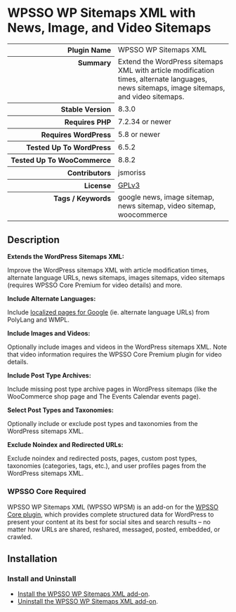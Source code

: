 <h1>WPSSO WP Sitemaps XML with News, Image, and Video Sitemaps</h1>

<table>
<tr><th align="right" valign="top" nowrap>Plugin Name</th><td>WPSSO WP Sitemaps XML</td></tr>
<tr><th align="right" valign="top" nowrap>Summary</th><td>Extend the WordPress sitemaps XML with article modification times, alternate languages, news sitemaps, image sitemaps, and video sitemaps.</td></tr>
<tr><th align="right" valign="top" nowrap>Stable Version</th><td>8.3.0</td></tr>
<tr><th align="right" valign="top" nowrap>Requires PHP</th><td>7.2.34 or newer</td></tr>
<tr><th align="right" valign="top" nowrap>Requires WordPress</th><td>5.8 or newer</td></tr>
<tr><th align="right" valign="top" nowrap>Tested Up To WordPress</th><td>6.5.2</td></tr>
<tr><th align="right" valign="top" nowrap>Tested Up To WooCommerce</th><td>8.8.2</td></tr>
<tr><th align="right" valign="top" nowrap>Contributors</th><td>jsmoriss</td></tr>
<tr><th align="right" valign="top" nowrap>License</th><td><a href="https://www.gnu.org/licenses/gpl.txt">GPLv3</a></td></tr>
<tr><th align="right" valign="top" nowrap>Tags / Keywords</th><td>google news, image sitemap, news sitemap, video sitemap, woocommerce</td></tr>
</table>

<h2>Description</h2>

<!-- about -->

<p><strong>Extends the WordPress Sitemaps XML:</strong></p>

<p>Improve the WordPress sitemaps XML with article modification times, alternate language URLs, news sitemaps, images sitemaps, video sitemaps (requires WPSSO Core Premium for video details) and more.</p>

<!-- /about -->

<p><strong>Include Alternate Languages:</strong></p>

<p>Include <a href="https://developers.google.com/search/docs/advanced/crawling/localized-versions#sitemap">localized pages for Google</a> (ie. alternate language URLs) from PolyLang and WMPL.</p>

<p><strong>Include Images and Videos:</strong></p>

<p>Optionally include images and videos in the WordPress sitemaps XML. Note that video information requires the WPSSO Core Premium plugin for video details.</p>

<p><strong>Include Post Type Archives:</strong></p>

<p>Include missing post type archive pages in WordPress sitemaps (like the WooCommerce shop page and The Events Calendar events page).</p>

<p><strong>Select Post Types and Taxonomies:</strong></p>

<p>Optionally include or exclude post types and taxonomies from the WordPress sitemaps XML.</p>

<p><strong>Exclude Noindex and Redirected URLs:</strong></p>

<p>Exclude noindex and redirected posts, pages, custom post types, taxonomies (categories, tags, etc.), and user profiles pages from the WordPress sitemaps XML.</p>

<h3>WPSSO Core Required</h3>

<p>WPSSO WP Sitemaps XML (WPSSO WPSM) is an add-on for the <a href="https://wordpress.org/plugins/wpsso/">WPSSO Core plugin</a>, which provides complete structured data for WordPress to present your content at its best for social sites and search results – no matter how URLs are shared, reshared, messaged, posted, embedded, or crawled.</p>

<h2>Installation</h2>

<h3 class="top">Install and Uninstall</h3>

<ul>
<li><a href="https://wpsso.com/docs/plugins/wpsso-wp-sitemaps/installation/install-the-plugin/">Install the WPSSO WP Sitemaps XML add-on</a>.</li>
<li><a href="https://wpsso.com/docs/plugins/wpsso-wp-sitemaps/installation/uninstall-the-plugin/">Uninstall the WPSSO WP Sitemaps XML add-on</a>.</li>
</ul>

